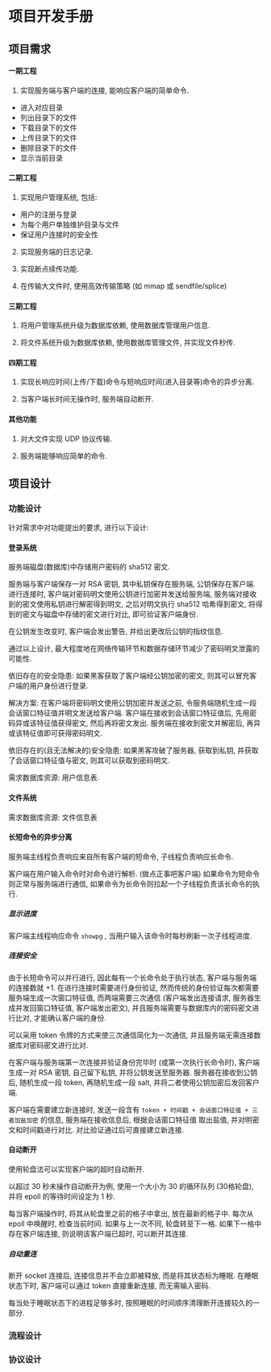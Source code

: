 # 项目开发手册

## 项目需求

#### 一期工程

1. 实现服务端与客户端的连接, 能响应客户端的简单命令.

* 进入对应目录
* 列出目录下的文件
* 下载目录下的文件
* 上传目录下的文件
* 删除目录下的文件
* 显示当前目录

#### 二期工程

1. 实现用户管理系统, 包括:

* 用户的注册与登录
* 为每个用户单独维护目录与文件
* 保证用户连接时的安全性

2. 实现服务端的日志记录.

3. 实现断点续传功能.

4. 在传输大文件时, 使用高效传输策略 (如 mmap 或 sendfile/splice)

#### 三期工程

1. 将用户管理系统升级为数据库依赖, 使用数据库管理用户信息.

2. 将文件系统升级为数据库依赖, 使用数据库管理文件, 并实现文件秒传.

#### 四期工程

1. 实现长响应时间(上传/下载)命令与短响应时间(进入目录等)命令的异步分离.

2. 当客户端长时间无操作时, 服务端自动断开.

#### 其他功能

1. 对大文件实现 UDP 协议传输.

2. 服务端能够响应简单的命令.

## 项目设计

### 功能设计

针对需求中对功能提出的要求, 进行以下设计:

#### 登录系统

服务端磁盘(数据库)中存储用户密码的 sha512 密文.

服务端与客户端保存一对 RSA 密钥, 其中私钥保存在服务端, 公钥保存在客户端. 进行连接时, 客户端对密码明文使用公钥进行加密并发送给服务端, 服务端对接收到的密文使用私钥进行解密得到明文, 之后对明文执行 sha512 哈希得到密文, 将得到的密文与磁盘中存储的密文进行对比, 即可验证客户端身份.

在公钥发生改变时, 客户端会发出警告, 并给出更改后公钥的指纹信息.

通过以上设计, 最大程度地在网络传输环节和数据存储环节减少了密码明文泄露的可能性.

依旧存在的安全隐患: 如果黑客获取了客户端经公钥加密的密文, 则其可以冒充客户端的用户身份进行登录.

解决方案: 在客户端将密码明文使用公钥加密并发送之前, 令服务端随机生成一段会话窗口特征值并明文发送给客户端. 客户端在接收到会话窗口特征值后, 先用密码异或该特征值获得密文, 然后再将密文发出. 服务端在接收到密文并解密后, 再异或该特征值即可获得密码明文.

依旧存在的(且无法解决的)安全隐患: 如果黑客攻破了服务器, 获取到私钥, 并获取了会话窗口特征值与密文, 则其可以获取到密码明文.

需求数据库资源: 用户信息表.

#### 文件系统

需求数据库资源: 文件信息表

#### 长短命令的异步分离

服务端主线程负责响应来自所有客户端的短命令, 子线程负责响应长命令.

客户端在用户输入命令时对命令进行解析. (做点正事吧客户端) 如果命令为短命令则正常与服务端进行通信, 如果命令为长命令则拉起一个子线程负责该长命令的执行.

##### 显示进度

客户端主线程响应命令 `showpg` , 当用户输入该命令时每秒刷新一次子线程进度.

##### 连接安全

由于长短命令可以并行进行, 因此每有一个长命令处于执行状态, 客户端与服务端的连接数就 +1. 在进行连接时需要进行身份验证, 然而传统的身份验证每次都需要服务端生成一次窗口特征值, 而两端需要三次通信 (客户端发出连接请求, 服务器生成并发回窗口特征值, 客户端发出密文), 并且服务端需要与数据库内的密码密文进行比对, 才能确认客户端的身份. 

可以采用 token 令牌的方式来使三次通信简化为一次通信, 并且服务端无需连接数据库对密码密文进行比对.

在客户端与服务端第一次连接并验证身份完毕时 (或第一次执行长命令时), 客户端生成一对 RSA 密钥, 自己留下私钥, 并将公钥发送至服务器. 服务器在接收到公钥后, 随机生成一段 token, 再随机生成一段 salt, 并将二者使用公钥加密后发回客户端. 

客户端在需要建立新连接时, 发送一段含有 `token + 时间戳 + 会话窗口特征值 + 三者加盐加密` 的信息, 服务端在接收信息后, 根据会话窗口特征值 取出盐值, 并对明密文和时间戳进行对比. 对比验证通过后可直接建立新连接.

#### 自动断开

使用轮盘法可以实现客户端的超时自动断开.

以超过 30 秒未操作自动断开为例, 使用一个大小为 30 的循环队列 (30格轮盘), 并将 epoll 的等待时间设定为 1 秒.

每当客户端操作时, 将其从轮盘里之前的格子中拿出, 放在最新的格子中. 每次从 epoll 中唤醒时, 检查当前时间. 如果与上一次不同, 轮盘转至下一格. 如果下一格中存在客户端连接, 则说明该客户端已超时, 可以断开其连接.

##### 自动重连

断开 socket 连接后, 连接信息并不会立即被释放, 而是将其状态标为睡眠. 在睡眠状态下时, 客户端可以通过 token 直接重新连接, 而无需输入密码.

每当处于睡眠状态下的进程足够多时, 按照睡眠的时间顺序清理断开连接较久的一部分.

### 流程设计

### 协议设计
